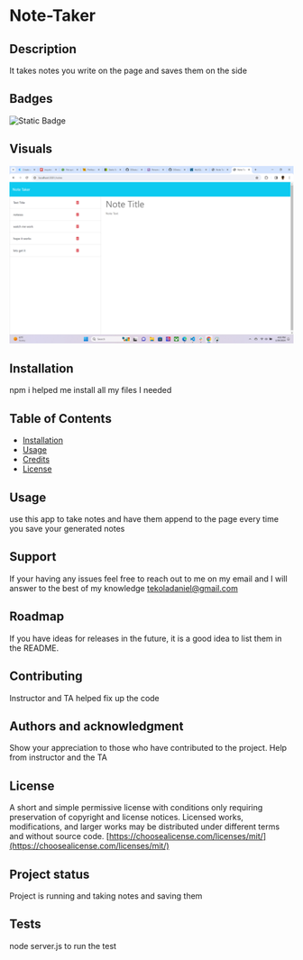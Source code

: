 
# Note-Taker

## Description
  It takes notes you write on the page and saves them on the side

## Badges
![Static Badge](https://img.shields.io/badge/license-mit-brightgreen)

## Visuals

![Alt text](image.png)

## Installation
npm i helped me install all my files I needed
 
 ## Table of Contents 
  
  
  
  - [Installation](#installation)
  - [Usage](#usage)
  - [Credits](#credits)
  - [License](#license)

## Usage
  
 use this app to take notes and have them append to the page every time you save your generated notes
  

## Support
If your having any issues feel free to reach out to me on my email and I will answer to the best of my knowledge
tekoladaniel@gmail.com

## Roadmap
If you have ideas for releases in the future, it is a good idea to list them in the README.

## Contributing
Instructor and TA helped fix up the code

## Authors and acknowledgment
Show your appreciation to those who have contributed to the project.
Help from instructor and the TA

## License
 
A short and simple permissive license with conditions only requiring preservation of copyright and license notices. Licensed works, modifications, and larger works may be distributed under different terms and without source code.
  [https://choosealicense.com/licenses/mit/](https://choosealicense.com/licenses/mit/)

## Project status
Project is running and taking notes and saving them

  
  ## Tests
  node server.js to run the test 


